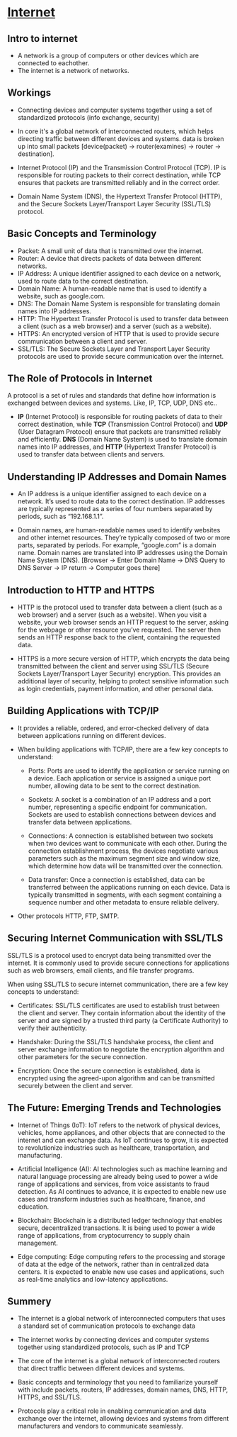 
# [Internet](https://cs.fyi/guide/how-does-internet-work#introduction-to-the-internet)

## Intro to internet

* A network is a group of computers or other devices which are connected to eachother.
* The internet is a network of networks.

## Workings

* Connecting devices and computer systems together using a set of standardized protocols (info exchange, security)

* In core it's a global network of interconnected routers,  which helps directing traffic between different devices and systems. data is broken up into small packets [device(packet) -> router(examines) -> router -> destination].

* Internet Protocol (IP) and the Transmission Control Protocol (TCP). IP is responsible for routing packets to their correct destination, while TCP ensures that packets are transmitted reliably and in the correct order.

* Domain Name System (DNS), the Hypertext Transfer Protocol (HTTP), and the Secure Sockets Layer/Transport Layer Security (SSL/TLS) protocol.

## Basic Concepts and Terminology

* Packet: A small unit of data that is transmitted over the internet.
* Router: A device that directs packets of data between different networks.
* IP Address: A unique identifier assigned to each device on a network, used to route data to the correct destination.
* Domain Name: A human-readable name that is used to identify a website, such as google.com.
* DNS: The Domain Name System is responsible for translating domain names into IP addresses.
* HTTP: The Hypertext Transfer Protocol is used to transfer data between a client (such as a web browser) and a server (such as a website).
* HTTPS: An encrypted version of HTTP that is used to provide secure communication between a client and server.
* SSL/TLS: The Secure Sockets Layer and Transport Layer Security protocols are used to provide secure communication over the internet.

## The Role of Protocols in Internet

A protocol is a set of rules and standards that define how information is exchanged between devices and systems. Like, IP, TCP, UDP, DNS etc..

* **IP** (Internet Protocol) is responsible for routing packets of data to their correct destination, while **TCP** (Transmission Control Protocol) and **UDP** (User Datagram Protocol) ensure that packets are transmitted reliably and efficiently. **DNS** (Domain Name System) is used to translate domain names into IP addresses, and **HTTP** (Hypertext Transfer Protocol) is used to transfer data between clients and servers.

## Understanding IP Addresses and Domain Names

* An IP address is a unique identifier assigned to each device on a network. It’s used to route data to the correct destination. IP addresses are typically represented as a series of four numbers separated by periods, such as “192.168.1.1”.

* Domain names, are human-readable names used to identify websites and other internet resources. They’re typically composed of two or more parts, separated by periods. For example, “google.com” is a domain name. Domain names are translated into IP addresses using the Domain Name System (DNS).
[Browser -> Enter Domain Name -> DNS Query to DNS Server -> IP return -> Computer goes there]

## Introduction to HTTP and HTTPS

* HTTP is the protocol used to transfer data between a client (such as a web browser) and a server (such as a website). When you visit a website, your web browser sends an HTTP request to the server, asking for the webpage or other resource you’ve requested. The server then sends an HTTP response back to the client, containing the requested data.

* HTTPS is a more secure version of HTTP, which encrypts the data being transmitted between the client and server using SSL/TLS (Secure Sockets Layer/Transport Layer Security) encryption. This provides an additional layer of security, helping to protect sensitive information such as login credentials, payment information, and other personal data.

## Building Applications with TCP/IP

* It provides a reliable, ordered, and error-checked delivery of data between applications running on different devices.

* When building applications with TCP/IP, there are a few key concepts to understand:

  * Ports: Ports are used to identify the application or service running on a device. Each application or service is assigned a unique port number, allowing data to be sent to the correct destination.

  * Sockets: A socket is a combination of an IP address and a port number, representing a specific endpoint for communication. Sockets are used to establish connections between devices and transfer data between applications.

  * Connections: A connection is established between two sockets when two devices want to communicate with each other. During the connection establishment process, the devices negotiate various parameters such as the maximum segment size and window size, which determine how data will be transmitted over the connection.
  
  * Data transfer: Once a connection is established, data can be transferred between the applications running on each device. Data is typically transmitted in segments, with each segment containing a sequence number and other metadata to ensure reliable delivery.

* Other protocols HTTP, FTP, SMTP.

## Securing Internet Communication with SSL/TLS

SSL/TLS is a protocol used to encrypt data being transmitted over the internet. It is commonly used to provide secure connections for applications such as web browsers, email clients, and file transfer programs.

When using SSL/TLS to secure internet communication, there are a few key concepts to understand:

* Certificates: SSL/TLS certificates are used to establish trust between the client and server. They contain information about the identity of the server and are signed by a trusted third party (a Certificate Authority) to verify their authenticity.

* Handshake: During the SSL/TLS handshake process, the client and server exchange information to negotiate the encryption algorithm and other parameters for the secure connection.

* Encryption: Once the secure connection is established, data is encrypted using the agreed-upon algorithm and can be transmitted securely between the client and server.

## The Future: Emerging Trends and Technologies

* Internet of Things (IoT): IoT refers to the network of physical devices, vehicles, home appliances, and other objects that are connected to the internet and can exchange data. As IoT continues to grow, it is expected to revolutionize industries such as healthcare, transportation, and manufacturing.

* Artificial Intelligence (AI): AI technologies such as machine learning and natural language processing are already being used to power a wide range of applications and services, from voice assistants to fraud detection. As AI continues to advance, it is expected to enable new use cases and transform industries such as healthcare, finance, and education.

* Blockchain: Blockchain is a distributed ledger technology that enables secure, decentralized transactions. It is being used to power a wide range of applications, from cryptocurrency to supply chain management.

* Edge computing: Edge computing refers to the processing and storage of data at the edge of the network, rather than in centralized data centers. It is expected to enable new use cases and applications, such as real-time analytics and low-latency applications.

## Summery

* The internet is a global network of interconnected computers that uses a standard set of communication protocols to exchange data

* The internet works by connecting devices and computer systems together using standardized protocols, such as IP and TCP

* The core of the internet is a global network of interconnected routers that direct traffic between different devices and systems.

* Basic concepts and terminology that you need to familiarize yourself with include packets, routers, IP addresses, domain names, DNS, HTTP, HTTPS, and SSL/TLS.

* Protocols play a critical role in enabling communication and data exchange over the internet, allowing devices and systems from different manufacturers and vendors to communicate seamlessly.
